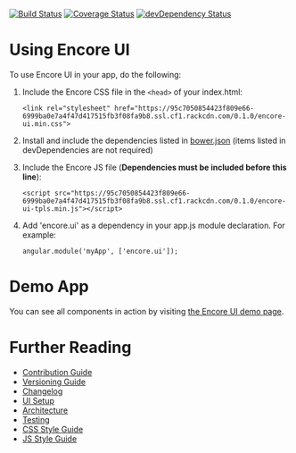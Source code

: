 [![Build Status](https://travis-ci.org/rackerlabs/encore-ui.png?branch=master)](https://travis-ci.org/rackerlabs/encore-ui) [![Coverage Status](https://coveralls.io/repos/rackerlabs/encore-ui/badge.png?branch=master)](https://coveralls.io/r/rackerlabs/encore-ui?branch=master) [![devDependency Status](https://david-dm.org/rackerlabs/encore-ui/dev-status.png)](https://david-dm.org/rackerlabs/encore-ui#info=devDependencies)

# Using Encore UI

To use Encore UI in your app, do the following:

1. Include the Encore CSS file in the `<head>` of your index.html:

    ```
    <link rel="stylesheet" href="https://95c7050854423f809e66-6999ba0e7a4f47d417515fb3f08fa9b8.ssl.cf1.rackcdn.com/0.1.0/encore-ui.min.css">
    ```

2. Install and include the dependencies listed in [bower.json](./bower.json) (items listed in devDependencies are not required)

3. Include the Encore JS file (**Dependencies must be included before this line**):

    ```
    <script src="https://95c7050854423f809e66-6999ba0e7a4f47d417515fb3f08fa9b8.ssl.cf1.rackcdn.com/0.1.0/encore-ui-tpls.min.js"></script>
    ```

4. Add 'encore.ui' as a dependency in your app.js module declaration. For example:

    ```
    angular.module('myApp', ['encore.ui']);
    ```

# Demo App

You can see all components in action by visiting [the Encore UI demo page](https://95c7050854423f809e66-6999ba0e7a4f47d417515fb3f08fa9b8.ssl.cf1.rackcdn.com/0.1.0/index.html).

# Further Reading

 - [Contribution Guide](./CONTRIBUTING.md)
 - [Versioning Guide](./docs/versioning.md)
 - [Changelog](./CHANGELOG.md)
 - [UI Setup](./docs/ui-setup.md)
 - [Architecture](./docs/architecture.md)
 - [Testing](./docs/testing.md)
 - [CSS Style Guide](./docs/css-styleguide.md)
 - [JS Style Guide](./docs/js-styleguide.md)